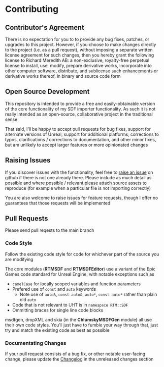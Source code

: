 # Contributing

## Contributor's Agreement

There is no expectation for you to to provide any bug fixes, patches, or upgrades to this 
project. However, if you choose to make changes directly to the project (i.e. as a pull
request), without imposing a separate written license agreement for such changes, then you
hereby grant the following license to Richard Meredith AB: a non-exclusive, royalty-free
perpetual license to install, use, modify, prepare derivative works, incorporate into other
computer software, distribute, and sublicense such enhancements or derivative works thereof,
in binary and source code form

## Open Source Development
This repository is intended to provide a free and easily-obtainable version of the core
functionality of my SDF importer functionality. As such it is not really intended as an 
open-source, collaborative project in the traditional sense

That said, I'll be happy to accept pull requests for bug fixes, support for alternate versions
of Unreal, support for additional platforms, corrections to typos, clarifications / corrections
to documentation, and other minor fixes, but am unlikely to accept larger features or more
opinionated changes

## Raising Issues
If you discover issues with the functionality, feel free to 
[raise an issue](https://github.com/rtm223/RTMSDF/issues)  on github if there is not one already
there. Please include as much detail as possible and where possible / relevant please attach
source assets to reproduce (for example when a particular file is not importing correctly)

You are also welcome to raise issues for feature requests, though I offer no guarantees that
those requests will be implemented

## Pull Requests
Please send pull reqests to the main branch

### Code Style
Follow the existing code style for code for whichever part of the source you are modifying

The core modules (**RTMSDF** and **RTMSDFEditor**) use a variant of the Epic Games code 
standard for Unreal Engine, with notable exceptions such as
- `camelCase` for locally scoped variables and function parameters
- Prefered use of `const` and `auto` keywords
  - Note use of `auto&`, `const auto&`, `auto*`, `const auto*` rather than plain old `auto`
- Code that is not relevant to UHT is in `namespace RTM::SDF`
- Ommitting braces for single line code blocks

msdfgen, dropXML and skia (in the **ChlumskyMSDFGen** module) all use their own code styles. 
You'll just have to fumble your way through that, just try and match the existing code as 
best as possible

### Documentating Changes
If your pull request consists of a bug fix, or other notable user-facing change, please
update the [Changelog](CHANGELOG.md) in the unreleased changes section